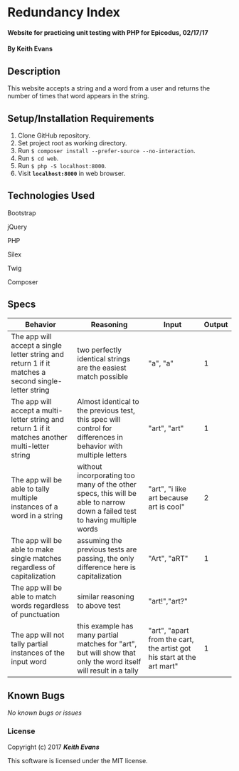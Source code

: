 # Redundancy Index

#### Website for practicing unit testing with PHP for Epicodus, 02/17/17

#### By Keith Evans

## Description

This website accepts a string and a word from a user and returns the number of times that word appears in the string.


## Setup/Installation Requirements
1. Clone GitHub repository.
2. Set project root as working directory.
3. Run `$ composer install --prefer-source --no-interaction`.
4. Run `$ cd web`.
5. Run `$ php -S localhost:8000`.
6. Visit **`localhost:8000`** in web browser.


## Technologies Used

Bootstrap

jQuery

PHP

Silex

Twig

Composer

## Specs

|Behavior|Reasoning|Input|Output|
|--------|---------|-----|------|
|The app will accept a single letter string and return 1 if it matches a second single-letter string|two perfectly identical strings are the easiest match possible|"a", "a"|1|
|The app will accept a multi-letter string and return 1 if it matches another multi-letter string|Almost identical to the previous test, this spec will control for differences in behavior with multiple letters|"art", "art"|1|
|The app will be able to tally multiple instances of a word in a string|without incorporating too many of the other specs, this will be able to narrow down a failed test to having multiple words|"art", "i like art because art is cool"|2|
|The app will be able to make single matches regardless of capitalization|assuming the previous tests are passing, the only difference here is capitalization|"Art", "aRT"|1|
|The app will be able to match words regardless of punctuation|similar reasoning to above test|"art!","art?"|
|The app will not tally partial instances of the input word|this example has many partial matches for "art", but will show that only the word itself will result in a tally|"art", "apart from the cart, the artist got his start at the art mart"|1|


## Known Bugs

_No known bugs or issues_

### License

Copyright (c) 2017 _**Keith Evans**_

This software is licensed under the MIT license.
